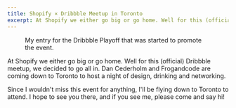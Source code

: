 ```yaml
---
title: Shopify × Dribbble Meetup in Toronto
excerpt: At Shopify we either go big or go home. Well for this (official) Dribbble meetup, we decided to go all in.
---
```


<figure>
	<img src="http://d13yacurqjgara.cloudfront.net/users/10787/screenshots/1328899/dribbble_meetup.jpg" alt="">
	<figcaption>My entry for the Dribbble Playoff that was started to promote the event.</figcaption>
</figure>

At Shopify we either go big or go home. Well for this (official) Dribbble meetup, we decided to go all in. Dan Cederholm and Frogandcode are coming down to Toronto to host a night of design, drinking and networking.

Since I wouldn't miss this event for anything, I'll be flying down to Toronto to attend. I hope to see you there, and if you see me, please come and say hi!